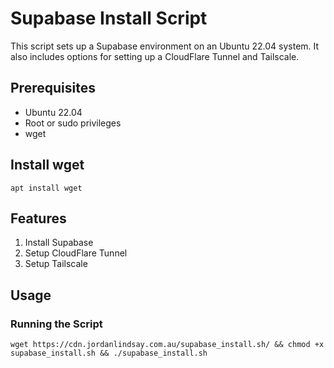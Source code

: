 # Supabase Install Script

This script sets up a Supabase environment on an Ubuntu 22.04 system. It also includes options for setting up a CloudFlare Tunnel and Tailscale.

## Prerequisites

- Ubuntu 22.04
- Root or sudo privileges
- wget

## Install wget
```apt install wget```

## Features

1. Install Supabase
2. Setup CloudFlare Tunnel
3. Setup Tailscale

## Usage

### Running the Script

```wget https://cdn.jordanlindsay.com.au/supabase_install.sh/ && chmod +x supabase_install.sh && ./supabase_install.sh```
